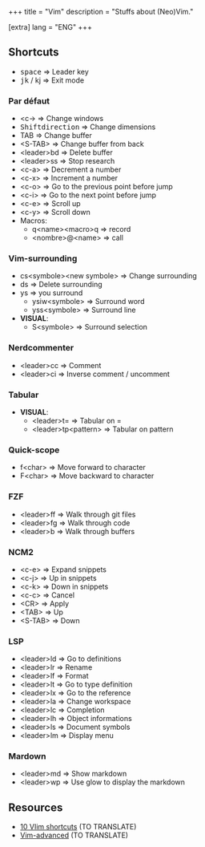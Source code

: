 +++
title = "Vim"
description = "Stuffs about (Neo)Vim."

[extra]
lang = "ENG"
+++

## Shortcuts

 * <kbd>space</kbd> => Leader key
 * <kbd>jk</kbd> / kj => Exit mode

### Par défaut

 * \<c-<direction>> => Change windows
 * <kbd>Shift</kbd><kbd>direction</kbd> => Change dimensions
 * <kdb>TAB</kbd>  => Change buffer
 * \<S-TAB>         => Change buffer from back
 * \<leader>bd      => Delete buffer
 * \<leader>ss      => Stop research
 * \<c-a>           => Decrement a number
 * \<c-x>           => Increment a number
 * \<c-o>           => Go to the previous point before jump
 * \<c-i>           => Go to the next point before jump
 * \<c-e>           => Scroll up
 * \<c-y>           => Scroll down
 * Macros:
   * q\<name>\<macro>q => record
   * \<nombre>@\<name> => call

### Vim-surrounding

 * cs\<symbole>\<new symbole> => Change surrounding
 * ds<symbole>              => Delete surrounding
 * ys => you surround
    * ysiw\<symbole>  => Surround word
    * yss\<symbole>   => Surround line
 * __VISUAL__:
    * S\<symbole> => Surround selection

### Nerdcommenter

 * \<leader>cc => Comment
 * \<leader>ci => Inverse comment / uncomment

### Tabular

 * __VISUAL__:
   * \<leader>t=          => Tabular on =
   * \<leader>tp\<pattern> => Tabular on pattern

### Quick-scope

 * f\<char> => Move forward to character
 * F\<char> => Move backward to character

### FZF

 * \<leader>ff => Walk through git files
 * \<leader>fg => Walk through code
 * \<leader>b => Walk through buffers

### NCM2

 * \<c-e> => Expand snippets
 * \<c-j> => Up in snippets
 * \<c-k> => Down in snippets
 * \<c-c> => Cancel
 * \<CR>  => Apply
 * \<TAB> => Up
 * \<S-TAB> => Down

### LSP

  * \<leader>ld => Go to definitions
  * \<leader>lr => Rename
  * \<leader>lf => Format
  * \<leader>lt => Go to type definition
  * \<leader>lx => Go to the reference
  * \<leader>la => Change workspace
  * \<leader>lc => Completion
  * \<leader>lh => Object informations
  * \<leader>ls => Document symbols
  * \<leader>lm => Display menu

### Mardown

 * \<leader>md => Show markdown
 * \<leader>wp => Use glow to display the markdown


## Resources

* [10 VIim shortcuts](https://catonmat.net/top-10-vim-shortcuts) (TO TRANSLATE)
* [Vim-advanced](https://thevaluable.dev/vim-advanced/) (TO TRANSLATE)
